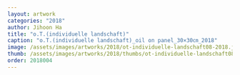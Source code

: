 ```yaml
---
layout: artwork
categories: "2018"
author: Jihoon Ha
title: "o.T.(individuelle landschaft)"
caption: "o.T.(individuelle landschaft)_oil on panel_30×30㎝_2018"
image: /assets/images/artworks/2018/ot-individuelle-landschaft08-2018.jpg
thumb: /assets/images/artworks/2018/thumbs/ot-individuelle-landschaft08-2018.jpg
order: 2018004
---
```


